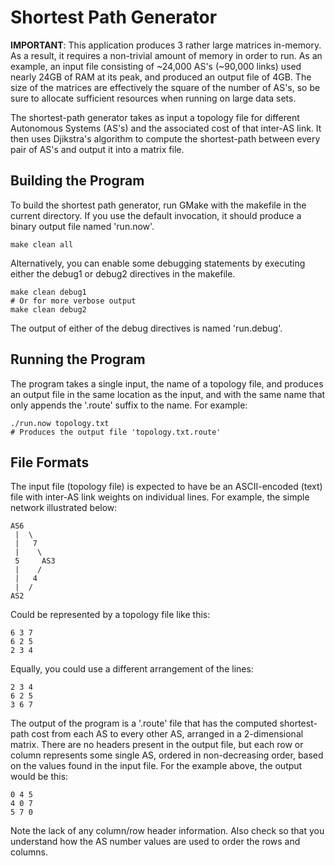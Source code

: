 # Shortest Path Generator #
**IMPORTANT**: This application produces 3 rather large matrices in-memory.
As a result, it requires a non-trivial amount of memory in order to run.  As
an example, an input file consisting of ~24,000 AS's (~90,000 links) used
nearly 24GB of RAM at its peak, and produced an output file of 4GB.  The size
of the matrices are effectively the square of the number of AS's, so be sure
to allocate sufficient resources when running on large data sets.

The shortest-path generator takes as input a topology file for different
Autonomous Systems (AS's) and the associated cost of that inter-AS link. It
then uses Djikstra's algorithm to compute the shortest-path between every pair
of AS's and output it into a matrix file.

## Building the Program ##
To build the shortest path generator, run GMake with the makefile in the
current directory.  If you use the default invocation, it should produce a
binary output file named 'run.now'.

    make clean all

Alternatively, you can enable some debugging statements by executing either
the debug1 or debug2 directives in the makefile.

    make clean debug1
    # Or for more verbose output
    make clean debug2

The output of either of the debug directives is named 'run.debug'.

## Running the Program ##
The program takes a single input, the name of a topology file, and produces an
output file in the same location as the input, and with the same name that
only appends the '.route' suffix to the name.  For example:

    ./run.now topology.txt
    # Produces the output file 'topology.txt.route'

## File Formats ##
The input file (topology file) is expected to have be an ASCII-encoded (text)
file with inter-AS link weights on individual lines.  For example, the simple
network illustrated below:

    AS6
     |  \
     |   7
     |    \
     5     AS3
     |    /
     |   4
     |  /
    AS2

Could be represented by a topology file like this:
    
    6 3 7
    6 2 5
    2 3 4

Equally, you could use a different arrangement of the lines:

    2 3 4
    6 2 5
    3 6 7

The output of the program is a '.route' file that has the computed
shortest-path cost from each AS to every other AS, arranged in a 2-dimensional
matrix.  There are no headers present in the output file, but each row or
column represents some single AS, ordered in non-decreasing order, based on
the values found in the input file.  For the example above, the output would
be this:

    0 4 5
    4 0 7
    5 7 0

Note the lack of any column/row header information.  Also check so that you
understand how the AS number values are used to order the rows and columns.
